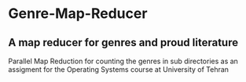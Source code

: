 # Genre-Map-Reducer
## A map reducer for genres and proud literature
Parallel Map Reduction for counting the genres in sub directories as an assigment for the Operating Systems course at University of Tehran
